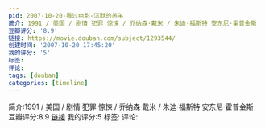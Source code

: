 ```yaml
---
pid: 2007-10-20-看过电影-沉默的羔羊
简介: 1991 / 美国 / 剧情 犯罪 惊悚 / 乔纳森·戴米 / 朱迪·福斯特 安东尼·霍普金斯
豆瓣评分: '8.9'
链接: https://movie.douban.com/subject/1293544/
创建时间: '2007-10-20 17:45:20'
我的评分: '5'
标签:
评论:
tags: [douban]
categories: [timeline]
---
```

简介:1991 / 美国 / 剧情 犯罪 惊悚 / 乔纳森·戴米 / 朱迪·福斯特 安东尼·霍普金斯
豆瓣评分:8.9
[链接](https://movie.douban.com/subject/1293544/)
我的评分:5
标签:
评论:
